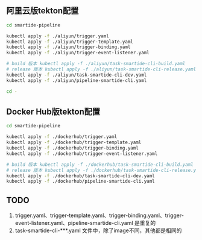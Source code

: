 <!--
 * @Date: 2022-03-10 10:48:37
 * @LastEditors: Jason Chen
 * @LastEditTime: 2022-07-01 08:59:23
 * @FilePath: /smartide-tekton-install/smartide-pipeline/readme.md
-->

## 阿里云版tekton配置

``` bash
cd smartide-pipeline

kubectl apply -f ./aliyun/trigger.yaml
kubectl apply -f ./aliyun/trigger-template.yaml
kubectl apply -f ./aliyun/trigger-binding.yaml
kubectl apply -f ./aliyun/trigger-event-listener.yaml

# build 版本 kubectl apply -f ./aliyun/task-smartide-cli-build.yaml
# release 版本 kubectl apply -f ./aliyun/task-smartide-cli-release.yaml
kubectl apply -f ./aliyun/task-smartide-cli-dev.yaml
kubectl apply -f ./aliyun/pipeline-smartide-cli.yaml

cd -
```


## Docker Hub版tekton配置
``` bash
cd smartide-pipeline

kubectl apply -f ./dockerhub/trigger.yaml
kubectl apply -f ./dockerhub/trigger-template.yaml
kubectl apply -f ./dockerhub/trigger-binding.yaml
kubectl apply -f ./dockerhub/trigger-event-listener.yaml

# build 版本 kubectl apply -f ./dockerhub/task-smartide-cli-build.yaml
# release 版本 kubectl apply -f ./dockerhub/task-smartide-cli-release.yaml
kubectl apply -f ./dockerhub/task-smartide-cli-dev.yaml
kubectl apply -f ./dockerhub/pipeline-smartide-cli.yaml
```

## TODO
1. trigger.yaml、trigger-template.yaml、trigger-binding.yaml、trigger-event-listener.yaml、pipeline-smartide-cli.yaml 是重复的
2. task-smartide-cli-***.yaml 文件中，除了image不同，其他都是相同的
